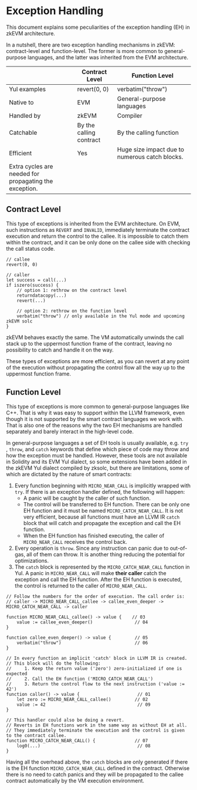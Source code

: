 # Exception Handling

This document explains some peculiarities of the exception handling (EH) in zkEVM architecture.

In a nutshell, there are two exception handling mechanisms in zkEVM: contract-level and function-level. The former is
more common to general-purpose languages, and the latter was inherited from the EVM architecture.

|                                                        | Contract Level          | Function Level                                 |
| ------------------------------------------------------ | ----------------------- | ---------------------------------------------- |
| Yul examples                                           | revert(0, 0)            | verbatim("throw")                              |
| Native to                                              | EVM                     | General-purpose languages                      |
| Handled by                                             | zkEVM                   | Compiler                                       |
| Catchable                                              | By the calling contract | By the calling function                        |
| Efficient                                              | Yes                     | Huge size impact due to numerous catch blocks. |
| Extra cycles are needed for propagating the exception. |

## Contract Level

This type of exceptions is inherited from the EVM architecture. On EVM, such instructions as `REVERT` and `INVALID`,
immediately terminate the contract execution and return the control to the callee. It is impossible to catch them within
the contract, and it can be only done on the callee side with checking the call status code.

```solidity
// callee
revert(0, 0)

// caller
let success = call(...)
if iszero(success) {
    // option 1: rethrow on the contract level
    returndatacopy(...)
    revert(...)

    // option 2: rethrow on the function level
    verbatim("throw") // only available in the Yul mode and upcoming zkEVM solc
}
```

zkEVM behaves exactly the same. The VM automatically unwinds the call stack up to the uppermost function frame of the
contract, leaving no possibility to catch and handle it on the way.

These types of exceptions are more efficient, as you can revert at any point of the execution without propagating the
control flow all the way up to the uppermost function frame.

## Function Level

This type of exceptions is more common to general-purpose languages like C++. That is why it was easy to support within
the LLVM framework, even though it is not supported by the smart contract languages we work with. That is also one of
the reasons why the two EH mechanisms are handled separately and barely interact in the high-level code.

In general-purpose languages a set of EH tools is usually available, e.g. `try` , `throw`, and `catch` keywords that
define which piece of code may throw and how the exception must be handled. However, these tools are not available in
Solidity and its EVM Yul dialect, so some extensions have been added in the zkEVM Yul dialect compiled by zksolc, but
there are limitations, some of which are dictated by the nature of smart contracts:

1. Every function beginning with `MICRO_NEAR_CALL` is implicitly wrapped with `try`. If there is an exception handler
   defined, the following will happen:
   - A panic will be caught by the caller of such function.
   - The control will be transferred to EH function. There can be only one EH function and it must be named
     `MICRO_CATCH_NEAR_CALL`. It is not very efficient, because all functions must have an LLVM IR `catch` block that
     will catch and propagate the exception and call the EH function.
   - When the EH function has finished executing, the caller of `MICRO_NEAR_CALL` receives the control back.
2. Every operation is `throw`. Since any instruction can panic due to out-of-gas, all of them can throw. It is another
   thing reducing the potential for optimizations.
3. The `catch` block is represented by the `MICRO_CATCH_NEAR_CALL` function in Yul. A panic in `MICRO_NEAR_CALL` will
   make **their caller** catch the exception and call the EH function. After the EH function is executed, the control is
   returned to the caller of `MICRO_NEAR_CALL`.

```solidity
// Follow the numbers for the order of execution. The call order is:
// caller -> MICRO_NEAR_CALL_callee -> callee_even_deeper -> MICRO_CATCH_NEAR_CALL -> caller

function MICRO_NEAR_CALL_callee() -> value {    // 03
    value := callee_even_deeper()                // 04
}

function callee_even_deeper() -> value {         // 05
    verbatim("throw")                            // 06
}

// In every function an implicit 'catch' block in LLVM IR is created.
// This block will do the following:
//     1. Keep the return value ('zero') zero-initialized if one is expected
//     2. Call the EH function ('MICRO_CATCH_NEAR_CALL')
//     3. Return the control flow to the next instruction ('value := 42')
function caller() -> value {                      // 01
    let zero := MICRO_NEAR_CALL_callee()         // 02
    value := 42                                   // 09
}

// This handler could also be doing a revert.
// Reverts in EH functions work in the same way as without EH at all.
// They immediately terminate the execution and the control is given to the contract callee.
function MICRO_CATCH_NEAR_CALL() {               // 07
    log0(...)                                     // 08
}
```

Having all the overhead above, the `catch` blocks are only generated if there is the EH function
`MICRO_CATCH_NEAR_CALL` defined in the contract. Otherwise there is no need to catch panics and they will be propagated
to the callee contract automatically by the VM execution environment.
